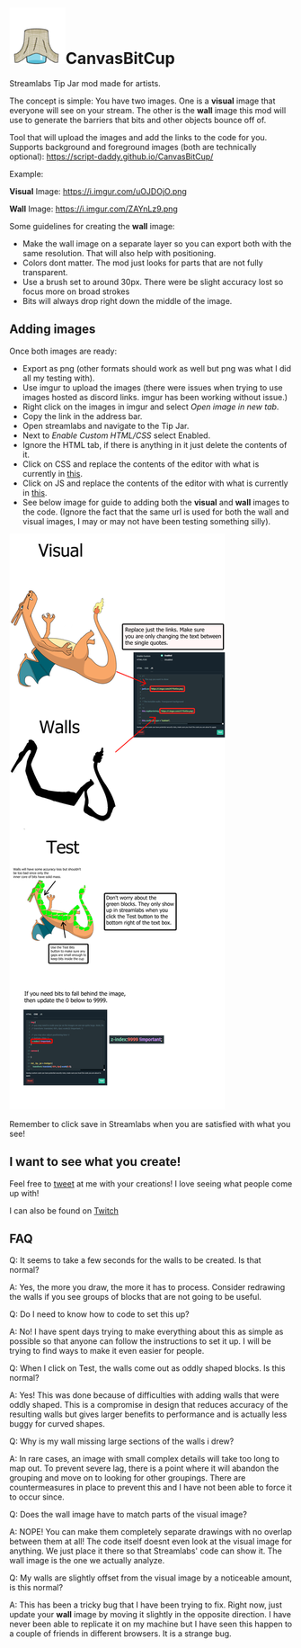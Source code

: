 
# <img src="logo.png"  width="100px"/>CanvasBitCup
Streamlabs Tip Jar mod made for artists. 


The concept is simple: You have two images. One is a **visual** image that everyone will see on your stream. The other is the **wall** image this mod will use to generate the barriers that bits and other objects bounce off of.

Tool that will upload the images and add the links to the code for you. Supports background and foreground images (both are technically optional):
https://script-daddy.github.io/CanvasBitCup/


Example:

**Visual** Image: https://i.imgur.com/uOJDOjO.png

**Wall** Image: https://i.imgur.com/ZAYnLz9.png

Some guidelines for creating the **wall** image:
- Make the wall image on a separate layer so you can export both with the same resolution. That will also help with positioning.
- Colors dont matter. The mod just looks for parts that are not fully transparent. 
- Use a brush set to around 30px. There were be slight accuracy lost so focus more on broad strokes
- Bits will always drop right down the middle of the image.



## Adding images


Once both images are ready:
- Export as png (other formats should work as well but png was what I did all my testing with).
- Use imgur to upload the images (there were issues when trying to use images hosted as discord links. imgur has been working without issue.)
- Right click on the images in imgur and select *Open image in new tab*.
- Copy the link in the address bar.
- Open streamlabs and navigate to the Tip Jar. 
- Next to *Enable Custom HTML/CSS* select Enabled.
- Ignore the HTML tab, if there is anything in it just delete the contents of it.
- Click on CSS and replace the contents of the editor with what is currently in [this](./src/CSS.css).
- Click on JS and replace the contents of the editor with what is currently in [this](./src/JavaScript.js).
- See below image for guide to adding both the **visual** and **wall** images to the code. (Ignore the fact that the same url is used for both the wall and visual images, I may or may not have been testing something silly).



![visual setup guide](visual_setup_guide.png)


Remember to click save in Streamlabs when you are satisfied with what you see!

## I want to see what you create!
Feel free to [tweet](https://twitter.com/_Script_Daddy_) at me with your creations! I love seeing what people come up with!

I can also be found on [Twitch](https://www.twitch.tv/script_daddy)

## FAQ

Q: It seems to take a few seconds for the walls to be created. Is that normal?

A: Yes, the more you draw, the more it has to process. Consider redrawing the walls if you see groups of blocks that are not going to be useful.

Q: Do I need to know how to code to set this up?

A: No! I have spent days trying to make everything about this as simple as possible so that anyone can follow the instructions to set it up. I will be trying to find ways to make it even easier for people.

Q: When I click on Test, the walls come out as oddly shaped blocks. Is this normal? 

A: Yes! This was done because of difficulties with adding walls that were oddly shaped. This is a compromise in design that reduces accuracy of the resulting walls but gives larger benefits to performance and is actually less buggy for curved shapes.


Q: Why is my wall missing large sections of the walls i drew? 

A: In rare cases, an image with small complex details will take too long to map out. To prevent severe lag, there is a point where it will abandon the grouping and move on to looking for other groupings. There are countermeasures in place to prevent this and I have not been able to force it to occur since. 


Q: Does the wall image have to match parts of the visual image?

A: NOPE! You can make them completely separate drawings with no overlap between them at all! The code itself doesnt even look at the visual image for anything. We just place it there so that Streamlabs' code can show it. The wall image is the one we actually analyze.


Q: My walls are slightly offset from the visual image by a noticeable amount, is this normal?

A: This has been a tricky bug that I have been trying to fix. Right now, just update your **wall** image by moving it slightly in the opposite direction. I have never been able to replicate it on my machine but I have seen this happen to a couple of friends in different browsers. It is a strange bug.




























